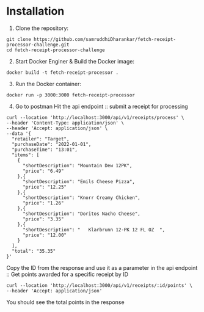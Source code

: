 # Installation

1. Clone the repository:

```
git clone https://github.com/samruddhiDharankar/fetch-receipt-processor-challenge.git
cd fetch-receipt-processor-challenge
```

2. Start Docker Enginer & Build the Docker image:

```
docker build -t fetch-receipt-processor .
```

3. Run the Docker container:

```
docker run -p 3000:3000 fetch-receipt-processor
```

4. Go to postman
   Hit the api endpoint :: submit a receipt for processing

```
curl --location 'http://localhost:3000/api/v1/receipts/process' \
--header 'Content-Type: application/json' \
--header 'Accept: application/json' \
--data '{
  "retailer": "Target",
  "purchaseDate": "2022-01-01",
  "purchaseTime": "13:01",
  "items": [
    {
      "shortDescription": "Mountain Dew 12PK",
      "price": "6.49"
    },{
      "shortDescription": "Emils Cheese Pizza",
      "price": "12.25"
    },{
      "shortDescription": "Knorr Creamy Chicken",
      "price": "1.26"
    },{
      "shortDescription": "Doritos Nacho Cheese",
      "price": "3.35"
    },{
      "shortDescription": "   Klarbrunn 12-PK 12 FL OZ  ",
      "price": "12.00"
    }
  ],
  "total": "35.35"
}'
```

Copy the ID from the response and use it as a parameter in the api endpoint :: Get points awarded for a specific receipt by ID

```
curl --location 'http://localhost:3000/api/v1/receipts/:id/points' \
--header 'Accept: application/json'
```

You should see the total points in the response

